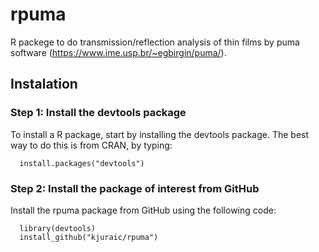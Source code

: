 # rpuma

R packege to do transmission/reflection analysis of thin films by puma software (https://www.ime.usp.br/~egbirgin/puma/).

## Instalation

### Step 1: Install the devtools package
To install a R package, start by installing the devtools package. The best way to do this is from CRAN, by typing:
```{r cars}
  install.packages("devtools")
```


### Step 2: Install the package of interest from GitHub
Install the rpuma package from GitHub using the following code:
```{r cars}
  library(devtools)
  install_github("kjuraic/rpuma")
```
